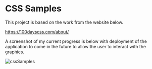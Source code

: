 # CSS Samples

This project is based on the work from the website below.

https://100dayscss.com/about/

A screenshot of my current progress is below with deployment of the application to come in the future to allow the user to interact with the graphics.

![cssSamples](https://user-images.githubusercontent.com/64612973/201224792-e82d8b0c-e610-4ecf-95a8-1f94f62142c6.png)
